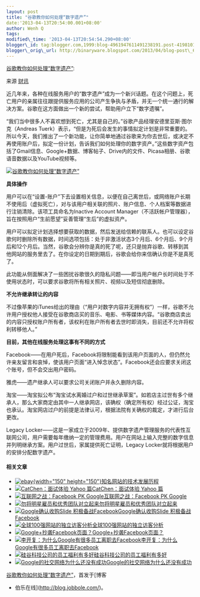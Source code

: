 ```yaml
--- 
layout: post 
title: "谷歌教你如何处理“数字遗产”" 
date:'2013-04-13T20:54:00.001+08:00' 
author: Wenh Q
tags:
modified\_time: '2013-04-13T20:54:54.290+08:00' 
blogger\_id: tag:blogger.com,1999:blog-4961947611491238191.post-4198101182936005568
blogger\_orig\_url: http://binaryware.blogspot.com/2013/04/blog-post\_612.html
---
```

[谷歌教你如何处理“数字遗产”](http://blog.jobbole.com/38124/?utm_source=rss&utm_medium=rss&utm_campaign=%25e8%25b0%25b7%25e6%25ad%258c%25e6%2595%2599%25e4%25bd%25a0%25e5%25a6%2582%25e4%25bd%2595%25e5%25a4%2584%25e7%2590%2586%25e6%2595%25b0%25e5%25ad%2597%25e9%2581%2597%25e4%25ba%25a7):

来源 [财讯](http://economy.caixun.com/jingjc/20130412-CX03bdfo.html)

近几年来，各种在线服务用户的“数字遗产”成为一个新兴话题。在这个问题上，死亡用户的亲属往往跟提供服务应用的公司产生争执与矛盾，并无一个统一通行的解决方案。谷歌在这方面做出一个新的尝试，帮助用户立下“数字遗嘱”。

“我们当中很多人不喜欢想到死亡，尤其是自己的。”谷歌产品经理安德里亚斯·图尔克（Andreas
Tuerk）表示，“但是为死后会发生的事情拟定计划是非常重要的。所以今天，我们推出了一个新功能，让你简单地通过谷歌来为你去世后，或决定不再使用账户后，拟定一份计划，告诉我们如何处理你的数字资产。”这些数字资产包括了Gmail信息、Google+数据、博客帖子、Drive内的文件、Picasa相册、谷歌语音数据以及YouTube视频等。


<div>

[![谷歌教你如何处理“数字遗产”](http://blog.jobbole.com/wp-content/uploads/2013/04/2013041210522006449360.jpg "谷歌教你如何处理“数字遗产”")](http://blog.jobbole.com/wp-content/uploads/2013/04/2013041210522006449360.jpg "谷歌教你如何处理“数字遗产”")

</div>



**具体操作**

用户可以在“设置-账户”下去设置相关信息，以便在自己离世后，或网络账户长期不使用后（虚拟死亡），对与该用户相关联的照片、账户信息、个人档案等数据进行注销清除。该项工具命名为Inactive
Account
Manager（不活跃帐户管理器），旨在按照用户“生前愿望”妥善管理“生后”的虚拟资产。

用户可以拟定计划选择想要获取的数据，然后发送给信赖的联系人。也可以设定谷歌何时删除所有数据，时间选项包括：处于非激活状态3个月后、6个月后、9个月后和12个月后。当然，谷歌会分辨你是真的死了呢，还只是抛弃谷歌、转移到其他网站的服务里去了。在你设定的日期到期后，谷歌会给你来信确认你是不是真死了。

此功能从侧面解决了一些困扰谷歌很久的隐私问题——即当用户帐户长时间处于不使用状态时，可以要求谷歌将所有相关照片、视频以及短信彻底删除。

**不允许继承转让的内容**

不过像苹果的iTunes给出的理由（“用户对数字内容并无拥有权”）一样，谷歌不允许用户授权他人接受在谷歌商店买的音乐、电影、书等媒体内容。“谷歌商店卖出的内容只授权账户所有者，该权利在账户所有者去世时即消失，目前还不允许将权利转移他人。”

**目前，其他在线服务处理这事有不同的方式**

Facebook——在用户死后，Facebook将限制能看到该用户页面的人，但仍然允许亲友留言和哀悼，使该用户页面“进入悼念状态”。Facebook还会应要求关闭这个账号，但不会交出用户密码。

雅虎——遗产继承人可以要求公司关闭账户并永久删除内容。

淘宝——淘宝拟公布“淘宝试水离婚过户和过世继承草案”。如若店主过世有多个继承人，那么大家商定由其中一人继承网店，该确权（确定所有权）经过公证，淘宝也承认。淘宝网店过户的前提是法律认可，根据法院有关确权的裁定，才进行后台更改。

Legacy
Locker——这是一家成立于2009年、提供数字遗产管理服务的代表性互联网公司，用户需要每年缴纳一定的管理费用。用户在网站上输入完整的数字信息并列明继承方案。用户过世后，家属提供死亡证明，Legacy
Locker就将根据用户的安排分配数字遗产。




#### 相关文章

-   [![ebay](http://blog.jobbole.com/wp-content/uploads/2012/05/ebay-150x150.jpg){width="150"
    height="150"}](http://blog.jobbole.com/20330/)[知名网站的技术发展历程](http://blog.jobbole.com/20330/)
-   [![CatChen：面试体验 Yahoo
    篇](http://blog.jobbole.com/wp-content/uploads/2012/03/job-interview.jpg)](http://blog.jobbole.com/25718/)[CatChen：面试体验
    Yahoo 篇](http://blog.jobbole.com/25718/)
-   [![互联网之战：Facebook PK
    Google](http://blog.jobbole.com/wp-content/plugins/wordpress-23-related-posts-plugin/static/thumbs/5.jpg)](http://blog.jobbole.com/94/)[互联网之战：Facebook
    PK Google](http://blog.jobbole.com/94/)
-   [![勿将明星雇员和优秀团队对立起来](http://blog.jobbole.com/wp-content/plugins/wordpress-23-related-posts-plugin/static/thumbs/10.jpg)](http://blog.jobbole.com/1032/)[勿将明星雇员和优秀团队对立起来](http://blog.jobbole.com/1032/)
-   [![Google确认收购Slide
    积极备战Facebook](http://blog.jobbole.com/wp-content/plugins/wordpress-23-related-posts-plugin/static/thumbs/14.jpg)](http://blog.jobbole.com/113/)[Google确认收购Slide
    积极备战Facebook](http://blog.jobbole.com/113/)
-   [![全球100强网站的独立访客分析](http://blog.jobbole.com/wp-content/plugins/wordpress-23-related-posts-plugin/static/thumbs/11.jpg)](http://blog.jobbole.com/96/)[全球100强网站的独立访客分析](http://blog.jobbole.com/96/)
-   [![Google+抄袭Facebook页面？](http://blog.jobbole.com/wp-content/plugins/wordpress-23-related-posts-plugin/static/thumbs/12.jpg)](http://blog.jobbole.com/1275/)[Google+抄袭Facebook页面？](http://blog.jobbole.com/1275/)
-   [![李开复：为什么Google有很多员工离职去Facebook](http://blog.jobbole.com/wp-content/plugins/wordpress-23-related-posts-plugin/static/thumbs/25.jpg)](http://blog.jobbole.com/1092/)[李开复：为什么Google有很多员工离职去Facebook](http://blog.jobbole.com/1092/)
-   [![硅谷科技公司的员工福利有多好](http://blog.jobbole.com/wp-content/plugins/wordpress-23-related-posts-plugin/static/thumbs/26.jpg)](http://blog.jobbole.com/1565/)[硅谷科技公司的员工福利有多好](http://blog.jobbole.com/1565/)
-   [![Google的社交网络为什么还没有成功](http://blog.jobbole.com/wp-content/plugins/wordpress-23-related-posts-plugin/static/thumbs/5.jpg)](http://blog.jobbole.com/87/)[Google的社交网络为什么还没有成功](http://blog.jobbole.com/87/)

[谷歌教你如何处理“数字遗产”](http://blog.jobbole.com/38124/)，首发于[博客
- 伯乐在线](http://blog.jobbole.com/)。

